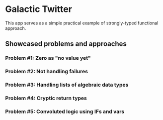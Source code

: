 # Galactic Twitter

This app serves as a simple practical example of strongly-typed functional approach. 

## Showcased problems and approaches

### Problem #1: Zero as "no value yet"
### Problem #2: Not handling failures 
### Problem #3: Handling lists of algebraic data types
### Problem #4: Cryptic return types
### Problem #5: Convoluted logic using IFs and vars  